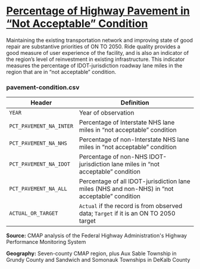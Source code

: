 # [Percentage of Highway Pavement in “Not Acceptable” Condition](https://www.cmap.illinois.gov/2050/indicators/nhs-pavement)

Maintaining the existing transportation network and improving state of good repair are substantive priorities of ON TO 2050. Ride quality provides a good measure of user experience of the facility, and is also an indicator of the region’s level of reinvestment in existing infrastructure. This indicator measures the percentage of IDOT-jurisdiction roadway lane miles in the region that are in “not acceptable” condition.

### pavement-condition.csv

Header | Definition
-------|-----------
`YEAR` | Year of observation
`PCT_PAVEMENT_NA_INTER` | Percentage of Interstate NHS lane miles in “not acceptable” condition
`PCT_PAVEMENT_NA_NHS` | Percentage of non-Interstate NHS lane miles in “not acceptable” condition
`PCT_PAVEMENT_NA_IDOT` | Percentage of non-NHS IDOT-jurisdiction lane miles in “not acceptable” condition
`PCT_PAVEMENT_NA_ALL` | Percentage of all IDOT-jurisdiction lane miles (NHS and non-NHS) in “not acceptable” condition
`ACTUAL_OR_TARGET` | `Actual` if the record is from observed data; `Target` if it is an ON TO 2050 target

**Source:** CMAP analysis of the Federal Highway Administration's Highway Performance Monitoring System

**Geography:** Seven-county CMAP region, plus Aux Sable Township in Grundy County and Sandwich and Somonauk Townships in DeKalb County
